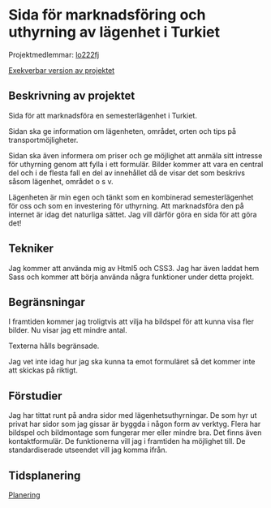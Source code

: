 # Sida för marknadsföring och uthyrning av lägenhet i Turkiet
Projektmedlemmar: 
[lo222fj](https://github.com/lo222fj)

[Exekverbar version av projektet](http://lo222fj.github.io/ProjektskelettHT13)


## Beskrivning av projektet
Sida för att marknadsföra en semesterlägenhet i Turkiet. 

Sidan ska ge information om lägenheten, området, orten och tips på transportmöjligheter. 

Sidan ska även informera om priser och ge möjlighet att anmäla sitt intresse för uthyrning genom att fylla i ett formulär. 
Bilder kommer att vara en central del och i de flesta fall en del av innehållet då de visar det som beskrivs såsom lägenhet,
området o s v.

Lägenheten är min egen och tänkt som en kombinerad semesterlägenhet för oss och som en investering för uthyrning. Att
marknadsföra den på internet är idag det naturliga sättet. Jag vill därför göra en sida för att göra det!


## Tekniker
Jag kommer att använda mig av Html5 och CSS3. Jag har även laddat hem Sass och kommer att börja använda några funktioner
under detta projekt.

## Begränsningar
I framtiden kommer jag troligtvis att vilja ha bildspel för att kunna visa fler bilder. Nu visar jag ett mindre antal.

Texterna hålls begränsade.

Jag vet inte idag hur jag ska kunna ta emot formuläret så det kommer inte att skickas på riktigt.

## Förstudier
Jag har tittat runt på andra sidor med lägenhetsuthyrningar. De som hyr ut privat har sidor som jag gissar är byggda i
någon form av verktyg. Flera har bildspel och bildmontage som fungerar mer eller mindre bra. Det finns även kontaktformulär.
De funktionerna vill jag i framtiden ha möjlighet till. De standardiserade utseendet vill jag komma ifrån.

## Tidsplanering

[Planering](https://docs.google.com/a/student.lnu.se/spreadsheet/ccc?key=0AiKjyGEQlPIvdGZNT0Fub21GQzc5UnNsLUZVNHhyLWc#gid=0)


